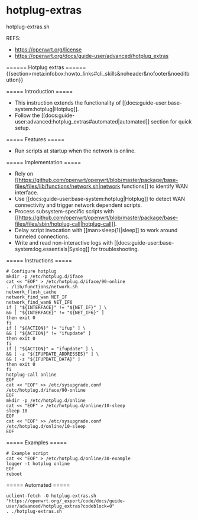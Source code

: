 # hotplug-extras
hotplug-extras.sh

REFS:
- https://openwrt.org/license
- https://openwrt.org/docs/guide-user/advanced/hotplug_extras

====== Hotplug extras ======
{{section>meta:infobox:howto_links#cli_skills&noheader&nofooter&noeditbutton}}

===== Introduction =====
  * This instruction extends the functionality of [[docs:guide-user:base-system:hotplug|Hotplug]].
  * Follow the [[docs:guide-user:advanced:hotplug_extras#automated|automated]] section for quick setup.

===== Features =====
  * Run scripts at startup when the network is online.

===== Implementation =====
  * Rely on [[https://github.com/openwrt/openwrt/blob/master/package/base-files/files/lib/functions/network.sh|network functions]] to identify WAN interface.
  * Use [[docs:guide-user:base-system:hotplug|Hotplug]] to detect WAN connectivity and trigger network dependent scripts.
  * Process subsystem-specific scripts with [[https://github.com/openwrt/openwrt/blob/master/package/base-files/files/sbin/hotplug-call|hotplug-call]].
  * Delay script invocation with [[man>sleep(1)|sleep]] to work around tunneled connections.
  * Write and read non-interactive logs with [[docs:guide-user:base-system:log.essentials|Syslog]] for troubleshooting.

===== Instructions =====
```
# Configure hotplug
mkdir -p /etc/hotplug.d/iface
cat << "EOF" > /etc/hotplug.d/iface/90-online
. /lib/functions/network.sh
network_flush_cache
network_find_wan NET_IF
network_find_wan6 NET_IF6
if [ "${INTERFACE}" != "${NET_IF}" ] \
&& [ "${INTERFACE}" != "${NET_IF6}" ]
then exit 0
fi
if [ "${ACTION}" != "ifup" ] \
&& [ "${ACTION}" != "ifupdate" ]
then exit 0
fi
if [ "${ACTION}" = "ifupdate" ] \
&& [ -z "${IFUPDATE_ADDRESSES}" ] \
&& [ -z "${IFUPDATE_DATA}" ]
then exit 0
fi
hotplug-call online
EOF
cat << "EOF" >> /etc/sysupgrade.conf
/etc/hotplug.d/iface/90-online
EOF
mkdir -p /etc/hotplug.d/online
cat << "EOF" > /etc/hotplug.d/online/10-sleep
sleep 10
EOF
cat << "EOF" >> /etc/sysupgrade.conf
/etc/hotplug.d/online/10-sleep
EOF
```

===== Examples =====
```
# Example script
cat << "EOF" > /etc/hotplug.d/online/30-example
logger -t hotplug online
EOF
reboot
```

===== Automated =====
```
uclient-fetch -O hotplug-extras.sh "https://openwrt.org/_export/code/docs/guide-user/advanced/hotplug_extras?codeblock=0"
. ./hotplug-extras.sh
```
